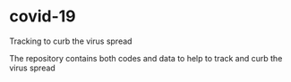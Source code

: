 # covid-19
Tracking to curb the virus spread

The repository contains both codes and data to help to track and curb the virus spread

